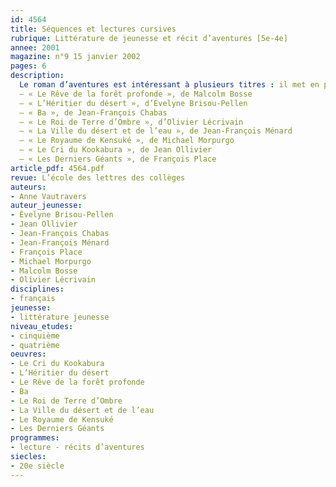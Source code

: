 ```yaml
---
id: 4564
title: Séquences et lectures cursives 
rubrique: Littérature de jeunesse et récit d’aventures [5e-4e]
annee: 2001
magazine: n°9 15 janvier 2002
pages: 6
description: 
  Le roman d’aventures est intéressant à plusieurs titres : il met en place une intrigue palpitante avec du suspense et permet l’identification au héros. En effet, l’aventure c’est un voyage, un naufrage, une catastrophe ; en tout cas, des circonstances exceptionnelles qui laissent le jeune héros seul, obligé de prendre des responsabilités, et disponible pour de nouvelles rencontres. Il en sortira grandi, transformé, comme le lecteur. Le roman d’aventures, en projetant le héros loin de son univers habituel, permet au lecteur de prendre du recul par rapport au réel et, ainsi, l’aide à analyser et à comprendre le milieu dans lequel il vit. Il lui donne la possibilité de réfléchir à sa propre identité sociale et au rôle qu’il est prêt à assumer.
  – « Le Rêve de la forêt profonde », de Malcolm Bosse
  – « L’Héritier du désert », d’Évelyne Brisou-Pellen
  – « Ba », de Jean-François Chabas
  – « Le Roi de Terre d’Ombre », d’Olivier Lécrivain
  – « La Ville du désert et de l’eau », de Jean-François Ménard
  – « Le Royaume de Kensuké », de Michael Morpurgo
  – « Le Cri du Kookabura », de Jean Ollivier
  – « Les Derniers Géants », de François Place
article_pdf: 4564.pdf
revue: L’école des lettres des collèges
auteurs:
- Anne Vautravers
auteur_jeunesse:
- Évelyne Brisou-Pellen
- Jean Ollivier
- Jean-François Chabas
- Jean-François Ménard
- François Place
- Michael Morpurgo
- Malcolm Bosse
- Olivier Lécrivain
disciplines:
- français
jeunesse:
- littérature jeunesse
niveau_etudes:
- cinquième
- quatrième
oeuvres:
- Le Cri du Kookabura
- L’Héritier du désert
- Le Rêve de la forêt profonde
- Ba
- Le Roi de Terre d’Ombre
- La Ville du désert et de l’eau
- Le Royaume de Kensuké
- Les Derniers Géants
programmes:
- lecture - récits d’aventures
siecles:
- 20e siècle
---
```

